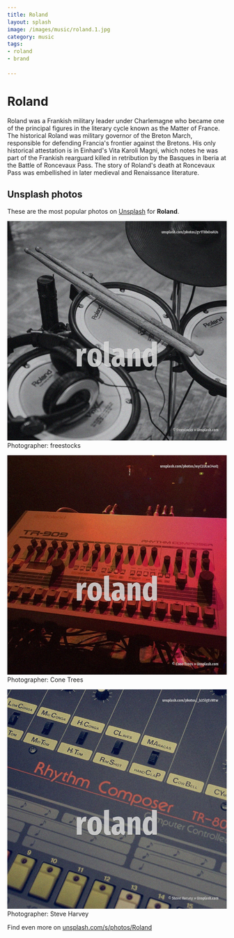 ```yaml
---
title: Roland
layout: splash
image: /images/music/roland.1.jpg
category: music
tags:
- roland
- brand

---
```

# Roland

Roland  was a Frankish military leader under Charlemagne who became one of the principal figures in  the literary cycle known as the Matter of France. The historical Roland was military governor of the Breton March, responsible for defending  Francia's frontier against the Bretons. His only historical attestation is in Einhard's Vita Karoli Magni, which notes he was part of the  Frankish rearguard killed in retribution by the  Basques in Iberia at the Battle of Roncevaux Pass.  The story of Roland's death at Roncevaux Pass was embellished in later medieval and Renaissance  literature. 

 
## Unsplash photos
These are the most popular photos on [Unsplash](https://unsplash.com) for **Roland**.
 
![Roland](/images/music/roland.1.jpg)
Photographer:  freestocks
 
![Roland](/images/music/roland.2.jpg)
Photographer:  Cone Trees
 
![Roland](/images/music/roland.3.jpg)
Photographer:  Steve Harvey
 
Find even more on [unsplash.com/s/photos/Roland](https://unsplash.com/s/photos/Roland)
 
